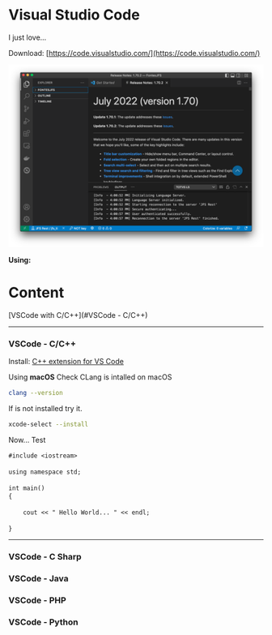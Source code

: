 # Visual Studio Code

I just love...

Download: [https://code.visualstudio.com/](https://code.visualstudio.com/)

![](./images/001-VSCode.png)

**Using:**

Content
=====
[VSCode with C/C++](#VSCode - C/C++)



---


### VSCode - C/C++

Install: [C++ extension for VS Code](https://marketplace.visualstudio.com/items?itemName=ms-vscode.cpptools)

Using **macOS**
Check CLang is intalled on macOS
```bash
clang --version
```
If is not installed try it.
```bash
xcode-select --install
```
Now... Test

```clang
#include <iostream>

using namespace std;

int main()
{

    cout << " Hello World... " << endl;

}

```

---


### VSCode - C Sharp


### VSCode - Java


### VSCode - PHP


### VSCode - Python

